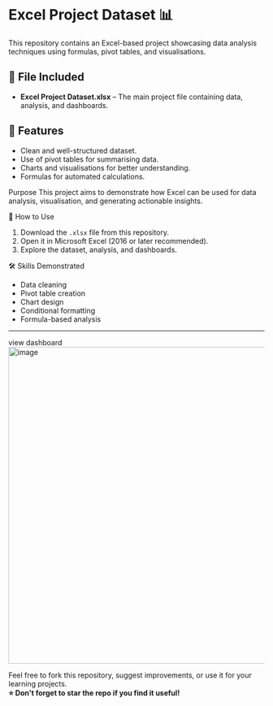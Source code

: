 # Excel Project Dataset 📊

This repository contains an Excel-based project showcasing data analysis techniques using formulas, pivot tables, and visualisations.

## 📂 File Included
- **Excel Project Dataset.xlsx** – The main project file containing data, analysis, and dashboards.

## 📌 Features
- Clean and well-structured dataset.
- Use of pivot tables for summarising data.
- Charts and visualisations for better understanding.
- Formulas for automated calculations.

Purpose
This project aims to demonstrate how Excel can be used for data analysis, visualisation, and generating actionable insights.

🔗 How to Use
1. Download the `.xlsx` file from this repository.
2. Open it in Microsoft Excel (2016 or later recommended).
3. Explore the dataset, analysis, and dashboards.

🛠 Skills Demonstrated
- Data cleaning
- Pivot table creation
- Chart design
- Conditional formatting
- Formula-based analysis

---
view dashboard 
<img width="1498" height="624" alt="image" src="https://github.com/user-attachments/assets/aff1d003-84cb-4dac-abe8-c4a51560b696" />


Feel free to fork this repository, suggest improvements, or use it for your learning projects.  
**⭐ Don't forget to star the repo if you find it useful!**
